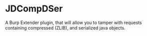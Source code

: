 # JDCompDSer
A Burp Extender plugin, that will allow you to tamper with requests containing compressed (ZLIB), and serialized java objects.
